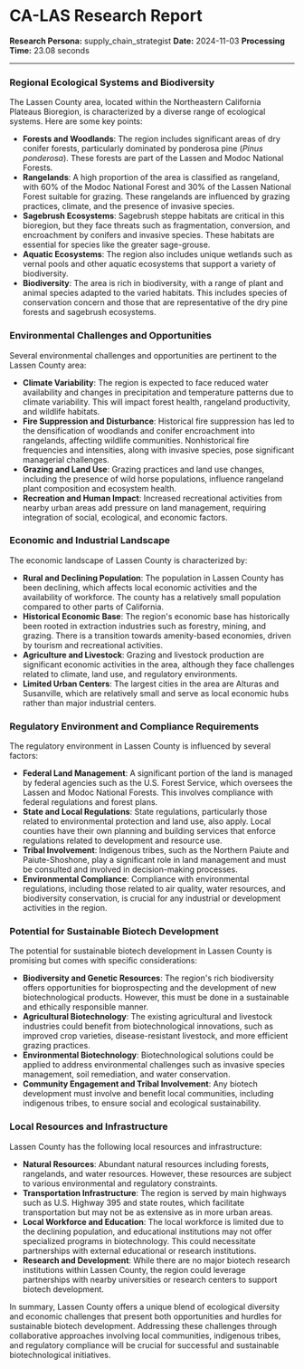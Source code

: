 # CA-LAS Research Report

**Research Persona:** supply_chain_strategist
**Date:** 2024-11-03
**Processing Time:** 23.08 seconds

---

### Regional Ecological Systems and Biodiversity

The Lassen County area, located within the Northeastern California Plateaus Bioregion, is characterized by a diverse range of ecological systems. Here are some key points:

- **Forests and Woodlands**: The region includes significant areas of dry conifer forests, particularly dominated by ponderosa pine (_Pinus ponderosa_). These forests are part of the Lassen and Modoc National Forests.
- **Rangelands**: A high proportion of the area is classified as rangeland, with 60% of the Modoc National Forest and 30% of the Lassen National Forest suitable for grazing. These rangelands are influenced by grazing practices, climate, and the presence of invasive species.
- **Sagebrush Ecosystems**: Sagebrush steppe habitats are critical in this bioregion, but they face threats such as fragmentation, conversion, and encroachment by conifers and invasive species. These habitats are essential for species like the greater sage-grouse.
- **Aquatic Ecosystems**: The region also includes unique wetlands such as vernal pools and other aquatic ecosystems that support a variety of biodiversity.
- **Biodiversity**: The area is rich in biodiversity, with a range of plant and animal species adapted to the varied habitats. This includes species of conservation concern and those that are representative of the dry pine forests and sagebrush ecosystems.

### Environmental Challenges and Opportunities

Several environmental challenges and opportunities are pertinent to the Lassen County area:

- **Climate Variability**: The region is expected to face reduced water availability and changes in precipitation and temperature patterns due to climate variability. This will impact forest health, rangeland productivity, and wildlife habitats.
- **Fire Suppression and Disturbance**: Historical fire suppression has led to the densification of woodlands and conifer encroachment into rangelands, affecting wildlife communities. Nonhistorical fire frequencies and intensities, along with invasive species, pose significant managerial challenges.
- **Grazing and Land Use**: Grazing practices and land use changes, including the presence of wild horse populations, influence rangeland plant composition and ecosystem health.
- **Recreation and Human Impact**: Increased recreational activities from nearby urban areas add pressure on land management, requiring integration of social, ecological, and economic factors.

### Economic and Industrial Landscape

The economic landscape of Lassen County is characterized by:

- **Rural and Declining Population**: The population in Lassen County has been declining, which affects local economic activities and the availability of workforce. The county has a relatively small population compared to other parts of California.
- **Historical Economic Base**: The region's economic base has historically been rooted in extraction industries such as forestry, mining, and grazing. There is a transition towards amenity-based economies, driven by tourism and recreational activities.
- **Agriculture and Livestock**: Grazing and livestock production are significant economic activities in the area, although they face challenges related to climate, land use, and regulatory environments.
- **Limited Urban Centers**: The largest cities in the area are Alturas and Susanville, which are relatively small and serve as local economic hubs rather than major industrial centers.

### Regulatory Environment and Compliance Requirements

The regulatory environment in Lassen County is influenced by several factors:

- **Federal Land Management**: A significant portion of the land is managed by federal agencies such as the U.S. Forest Service, which oversees the Lassen and Modoc National Forests. This involves compliance with federal regulations and forest plans.
- **State and Local Regulations**: State regulations, particularly those related to environmental protection and land use, also apply. Local counties have their own planning and building services that enforce regulations related to development and resource use.
- **Tribal Involvement**: Indigenous tribes, such as the Northern Paiute and Paiute-Shoshone, play a significant role in land management and must be consulted and involved in decision-making processes.
- **Environmental Compliance**: Compliance with environmental regulations, including those related to air quality, water resources, and biodiversity conservation, is crucial for any industrial or development activities in the region.

### Potential for Sustainable Biotech Development

The potential for sustainable biotech development in Lassen County is promising but comes with specific considerations:

- **Biodiversity and Genetic Resources**: The region's rich biodiversity offers opportunities for bioprospecting and the development of new biotechnological products. However, this must be done in a sustainable and ethically responsible manner.
- **Agricultural Biotechnology**: The existing agricultural and livestock industries could benefit from biotechnological innovations, such as improved crop varieties, disease-resistant livestock, and more efficient grazing practices.
- **Environmental Biotechnology**: Biotechnological solutions could be applied to address environmental challenges such as invasive species management, soil remediation, and water conservation.
- **Community Engagement and Tribal Involvement**: Any biotech development must involve and benefit local communities, including indigenous tribes, to ensure social and ecological sustainability.

### Local Resources and Infrastructure

Lassen County has the following local resources and infrastructure:

- **Natural Resources**: Abundant natural resources including forests, rangelands, and water resources. However, these resources are subject to various environmental and regulatory constraints.
- **Transportation Infrastructure**: The region is served by main highways such as U.S. Highway 395 and state routes, which facilitate transportation but may not be as extensive as in more urban areas.
- **Local Workforce and Education**: The local workforce is limited due to the declining population, and educational institutions may not offer specialized programs in biotechnology. This could necessitate partnerships with external educational or research institutions.
- **Research and Development**: While there are no major biotech research institutions within Lassen County, the region could leverage partnerships with nearby universities or research centers to support biotech development.

In summary, Lassen County offers a unique blend of ecological diversity and economic challenges that present both opportunities and hurdles for sustainable biotech development. Addressing these challenges through collaborative approaches involving local communities, indigenous tribes, and regulatory compliance will be crucial for successful and sustainable biotechnological initiatives.
